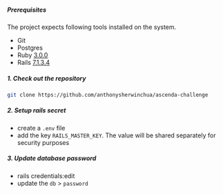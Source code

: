 ##### Prerequisites

The project expects following tools installed on the system.

- Git
- Postgres
- Ruby [3.0.0](https://www.ruby-lang.org/en/news/2020/12/25/ruby-3-0-0-released/)
- Rails [7.1.3.4](https://guides.rubyonrails.org/index.html)

##### 1. Check out the repository

```bash
git clone https://github.com/anthonysherwinchua/ascenda-challenge
```

##### 2. Setup rails secret

  - create a `.env` file
  - add the key `RAILS_MASTER_KEY`. The value will be shared separately for security purposes

##### 3. Update database password

  - rails credentials:edit
  - update the `db` > `password`

